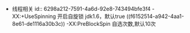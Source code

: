 - 线程相关
  id:: 6298a212-7591-4a6d-92e8-743494bfe3f4
  -XX:+UseSpinning 开启自旋锁 jdk1.6，默认true ((f6152514-a942-4aa1-8e61-de1116a30b3c))
  -XX:PreBlockSpin 自选次数,默认10次